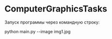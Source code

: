 # ComputerGraphicsTasks

Запуск программы через командную строку:


python main.py --image img1.jpg
